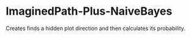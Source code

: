 # ImaginedPath-Plus-NaiveBayes
Creates finds a hidden plot direction and then calculates its probability.
